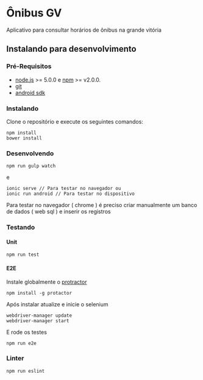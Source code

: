 # Ônibus GV

Aplicativo para consultar horários de ônibus na grande vitória

## Instalando para desenvolvimento

### Pré-Requisitos

* [node.js](https://nodejs.org) >= 5.0.0 e [npm](http://npmjs.com) >= v2.0.0.
* [git](https://git-scm.com/)
* [android sdk](developer.android.com/sdk)

### Instalando

Clone o repositório e execute os seguintes comandos:

```shell
npm install
bower install
```

### Desenvolvendo

```shell
npm run gulp watch
```

e

```shell
ionic serve // Para testar no navegador ou
ionic run android // Para testar no dispositivo
```

Para testar no navegador ( chrome ) é preciso criar manualmente um banco de dados ( web sql ) e inserir os registros

### Testando

#### Unit

```shell
npm run test
```

#### E2E

Instale globalmente o [protractor](https://angular.github.io/protractor/)
```shell
npm install -g protactor
```

Após instalar atualize e inicie o selenium
```shell
webdriver-manager update
webdriver-manager start
```

E rode os testes
```shell
npm run e2e
```

### Linter
```shell
npm run eslint
```
